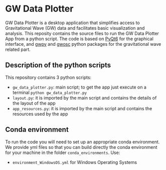 # GW Data Plotter
GW Data Plotter is a desktop application that simplifies access to Gravitational Wave (GW) data and facilitates basic 
visualization and analysis. 
This reposity contains the source files to run the GW Data Plotter App from a python script. 
The code is based on [PyQt6](https://www.riverbankcomputing.com/software/pyqt/) for the graphical interface, and
[gwpy](https://gwpy.github.io) and [gwosc](https://pypi.org/project/gwosc/) python packages for the gravitational wave 
related part.

## Description of the python scripts
This repository contains 3 python scripts:
* `gw_data_plotter.py`: main script; to get the app just execute on a terminal `python gw_data_plotter.py`
* `layout.py`: it is imported by the main script and contains the details of the layout of the app
* `app_resources.py`: it is imported by the main script and contains the resources used by the app

## Conda environment
To run the code you will need to set up an appropriate conda environment. 
We provide yml files so that you can build directly the conda environment for your machine in the folder `conda_environments`. Use:
* `environment_WindowsOS.yml` for Windows Operating Systems 
